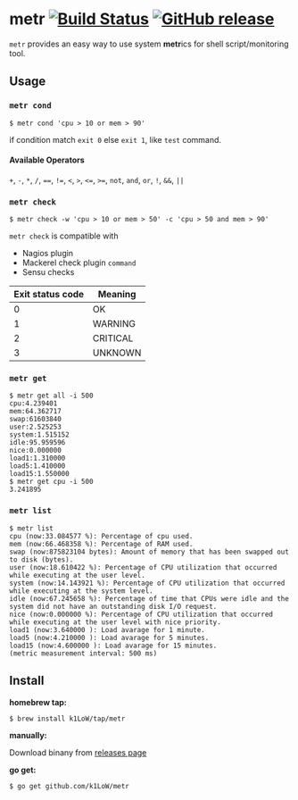 # metr [![Build Status](https://travis-ci.org/k1LoW/metr.svg?branch=master)](https://travis-ci.org/k1LoW/metr) [![GitHub release](https://img.shields.io/github/release/k1LoW/metr.svg)](https://github.com/k1LoW/metr/releases)

`metr` provides an easy way to use system **metr**ics for shell script/monitoring tool.

## Usage

### `metr cond`

``` console
$ metr cond 'cpu > 10 or mem > 90'
```

if condition match `exit 0` else `exit 1`, like `test` command.

#### Available Operators

`+`, `-`, `*`, `/`, `==`, `!=`, `<`, `>`, `<=`, `>=`, `not`, `and`, `or`, `!`, `&&`, `||`

### `metr check`

``` console
$ metr check -w 'cpu > 10 or mem > 50' -c 'cpu > 50 and mem > 90'
```

`metr check` is compatible with

- Nagios plugin
- Mackerel check plugin `command`
- Sensu checks

| Exit status code | Meaning  |
| ---------------- | -------- |
| 0	               | OK       |
| 1                | WARNING  |
| 2                | CRITICAL |
| 3                | UNKNOWN  |

### `metr get`

``` console
$ metr get all -i 500
cpu:4.239401
mem:64.362717
swap:61603840
user:2.525253
system:1.515152
idle:95.959596
nice:0.000000
load1:1.310000
load5:1.410000
load15:1.550000
$ metr get cpu -i 500
3.241895
```

### `metr list`

``` console
$ metr list
cpu (now:33.084577 %): Percentage of cpu used.
mem (now:66.468358 %): Percentage of RAM used.
swap (now:875823104 bytes): Amount of memory that has been swapped out to disk (bytes).
user (now:18.610422 %): Percentage of CPU utilization that occurred while executing at the user level.
system (now:14.143921 %): Percentage of CPU utilization that occurred while executing at the system level.
idle (now:67.245658 %): Percentage of time that CPUs were idle and the system did not have an outstanding disk I/O request.
nice (now:0.000000 %): Percentage of CPU utilization that occurred while executing at the user level with nice priority.
load1 (now:3.640000 ): Load avarage for 1 minute.
load5 (now:4.210000 ): Load avarage for 5 minutes.
load15 (now:4.600000 ): Load avarage for 15 minutes.
(metric measurement interval: 500 ms)
```

## Install

**homebrew tap:**

```console
$ brew install k1LoW/tap/metr
```

**manually:**

Download binany from [releases page](https://github.com/k1LoW/metr/releases)

**go get:**

```console
$ go get github.com/k1LoW/metr
```
